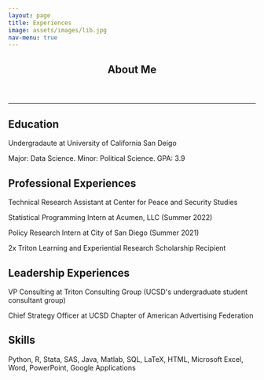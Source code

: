 ```yaml
---
layout: page
title: Experiences
image: assets/images/lib.jpg
nav-menu: true
---
```


<!-- Main -->
<div id="main" class="alt">

<!-- One -->
<section id="one">
	<div class="inner">
		<header class="major">
			<h1>About Me</h1>
		</header>
<hr class="major" />

<!-- Elements -->
<h2 id="elements">Education</h2>
<div class="row 200%">
	<p>Undergradaute at University of California San Deigo</p>
	<p>Major: Data Science. Minor: Political Science. GPA: 3.9</p>

<h2 id="elements">Professional Experiences</h2>
	<p>Technical Research Assistant at Center for Peace and Security Studies</p>
	<p>Statistical Programming Intern at Acumen, LLC (Summer 2022)</p>
	<p>Policy Research Intern at City of San Diego (Summer 2021)</p>
	<p>2x Triton Learning and Experiential Research Scholarship Recipient</p>

<h2 id="elements">Leadership Experiences</h2>
	<p>VP Consulting at Triton Consulting Group (UCSD's undergraduate student consultant group)</p>
	<p>Chief Strategy Officer at UCSD Chapter of American Advertising Federation</p>

<h2 id="elements">Skills</h2>
<div class="row 200%">
	<p>Python, R, Stata, SAS, Java, Matlab, SQL, LaTeX, HTML, Microsoft Excel, Word, PowerPoint, Google Applications</p>
	<div class="6u 12u$(medium)">



